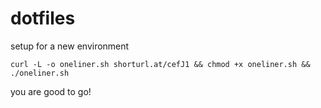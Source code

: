 # dotfiles
setup for a new environment

`curl -L -o oneliner.sh shorturl.at/cefJ1 && chmod +x oneliner.sh && ./oneliner.sh`


you are good to go!
